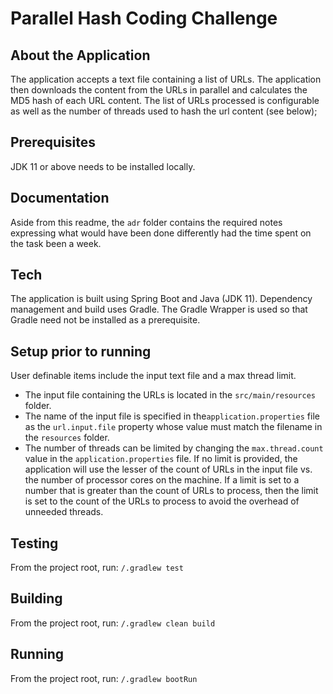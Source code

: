 # Parallel Hash Coding Challenge

## About the Application
The application accepts a text file containing a list of URLs. 
The application then downloads the content from the URLs in parallel and calculates
the MD5 hash of each URL content. The list of URLs processed is configurable as well
as the number of threads used to hash the url content (see below);

## Prerequisites
JDK 11 or above needs to be installed locally.

## Documentation
Aside from this readme, the `adr` folder contains the required notes expressing what would 
have been done differently had the time spent on the task been a week.

## Tech
The application is built using Spring Boot and Java (JDK 11).
Dependency management and build uses Gradle. The Gradle Wrapper is used so that
Gradle need not be installed as a prerequisite.

## Setup prior to running
User definable items include the input text file and a max thread limit.
* The input file containing the URLs is located in the `src/main/resources` folder.
* The name of the input file is specified in the`application.properties` file as 
the `url.input.file` property whose value must match the filename in the `resources` folder. 
* The number of threads can be limited by changing the `max.thread.count` value in
the `application.properties` file. If no limit is provided, the application will use the
lesser of the count of URLs in the input file vs. the number of processor cores on the machine.
If a limit is set to a number that is greater than the count of URLs to process, then the limit is set
to the count of the URLs to process to avoid the overhead of unneeded threads.

## Testing
From the project root, run:
`/.gradlew test`

## Building
From the project root, run:
`/.gradlew clean build`

## Running
From the project root, run:
`/.gradlew bootRun`
